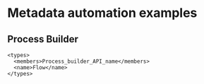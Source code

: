 # Metadata automation examples

## Process Builder
```
<types>
  <members>Process_builder_API_name</members>
  <name>Flow</name>
</types>
```
